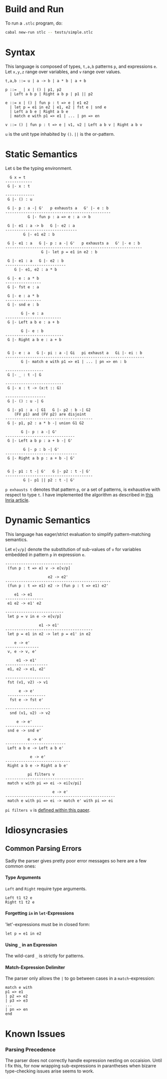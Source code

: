 # Build and Run

To run a `.stlc` program, do:
```bash
cabal new-run stlc -- tests/simple.stlc
```

# Syntax

This language is composed of types, `t,a,b` patterns `p`, and expressions `e`. Let `x,y,z` range over variables, and `v` range over values.
```
t,a,b ::= u | a -> b | a * b | a + b

p ::= _ | x | () | p1, p2
  | Left a b p | Right a b p | p1 || p2

e ::= x | () | fun p : t => e | e1 e2
  | let p = e1 in e2 | e1, e2 | fst e | snd e
  | Left a b e | Right a b e
  | match e with p1 => e1 | ... | pn => en

v ::= () | fun p : t => e | v1, v2 | Left a b v | Right a b v
```
`u` is the unit type inhabited by `()`. `||` is the or-pattern.

# Static Semantics

Let `G` be the typing environment.

```
  G x = t
------------
 G |- x : t

-------------
 G |- () : u

 G |- p : a -| G'   p exhausts a   G' |- e : b
-----------------------------------------------
          G |- fun p : a => e : a -> b

 G |- e1 : a -> b   G |- e2 : a
--------------------------------
        G |- e1 e2 : b

 G |- e1 : a   G |- p : a -| G'   p exhausts a   G' |- e : b
-------------------------------------------------------------
                G |- let p = e1 in e2 : b  

 G |- e1 : a   G |- e2 : b
---------------------------
    G |- e1, e2 : a * b

 G |- e : a * b
----------------
 G |- fst e : a

 G |- e : a * b
----------------
 G |- snd e : b     

       G |- e : a
-------------------------
 G |- Left a b e : a + b

       G |- e : b
--------------------------
 G |- Right a b e : a + b


 G |- e : a   G |- pi : a -| Gi   pi exhaust a   Gi |- ei : b
--------------------------------------------------------------
       G |- match e with p1 => e1 | ... | pn => en : b

-----------------
 G |- _ : t -| G

--------------------------
 G |- x : t -> (x:t :: G)

------------------
 G |- () : u -| G

 G |- p1 : a -| G1   G |- p2 : b -| G2
    (FV p1) and (FV p2) are disjoint
---------------------------------------
 G |- p1, p2 : a * b -| union G1 G2

       G |- p : a -| G'
-------------------------------
 G |- Left a b p : a + b -| G'

        G |- p : b -| G'
--------------------------------
 G |- Right a b p : a + b -| G'


 G |- p1 : t -| G'   G |- p2 : t -| G'
---------------------------------------
        G |- p1 || p2 : t -| G'
```

`p exhausts t` denotes that pattern `p`, or a set of patterns, is exhaustive with respect to type `t`. I have implemented the algorithm as described in [this Inria article](http://moscova.inria.fr/~maranget/papers/warn/index.html).

# Dynamic Semantics

This language has eager/strict evaluation to simplify pattern-matching semantics.

Let `e[v/p]` denote the substitution of sub-values of `v` for variables embedded in pattern `p` in expression `e`.

```
------------------------------
 (fun p : t => e) v -> e[v/p]

                   e2 -> e2'
-----------------------------------------------
 (fun p : t => e1) e2 -> (fun p : t => e1) e2'

    e1 -> e1
-----------------
 e1 e2 -> e1' e2

--------------------------
 let p = v in e -> e[v/p]

               e1 -> e1'
---------------------------------------
 let p = e1 in e2 -> let p = e1' in e2

    e -> e'
---------------
 v, e -> v, e'

     e1 -> e1'
-------------------
 e1, e2 -> e1, e2'

--------------------
 fst (v1, v2) -> v1

      e -> e'
 -----------------
  fst e -> fst e'

--------------------
  snd (v1, v2) -> v2

     e -> e'
-----------------
 snd e -> snd e'

          e -> e'
---------------------------
 Left a b e -> Left a b e'

           e -> e'
-----------------------------
 Right a b e -> Right a b e'

          pi filters v
-----------------------------------
 match v with pi => ei -> ei[v/pi]

                     e -> e'
-------------------------------------------------
 match e with pi => ei -> match e' with pi => ei
```
`pi filters v` is [defined within this paper](http://moscova.inria.fr/~maranget/papers/warn/warn003.html).

# Idiosyncrasies

## Common Parsing Errors

Sadly the parser gives pretty poor error messages so here are a few common ones:

#### Type Arguments

`Left` and `Right` require type arguments.
```
Left t1 t2 e
Right t1 t2 e
```

#### Forgetting `in` in `let`-Expressions

'let'-expressions must be in closed form:
```
let p = e1 in e2
```

#### Using `_` in an Expression

The wild-card `_` is strictly for patterns.

#### Match-Expression Delimiter

The parser only allows the `|` to go between cases in a `match`-expression:
```
match e with
p1 => e1
| p2 => e2
| p3 => e3
...
| pn => en
end
```

# Known Issues

### Parsing Precedence
The parser does not correctly handle expression nesting on occaision. Until I fix this, for now wrapping sub-expressions in parantheses when bizarre type-checking issues arise seems to work.
